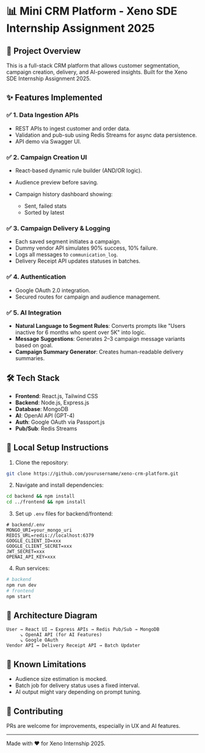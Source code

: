 # 📊 Mini CRM Platform - Xeno SDE Internship Assignment 2025

## 🚀 Project Overview

This is a full-stack CRM platform that allows customer segmentation, campaign creation, delivery, and AI-powered insights. Built for the Xeno SDE Internship Assignment 2025.

## ✨ Features Implemented

### ✅ 1. Data Ingestion APIs

* REST APIs to ingest customer and order data.
* Validation and pub-sub using Redis Streams for async data persistence.
* API demo via Swagger UI.

### ✅ 2. Campaign Creation UI

* React-based dynamic rule builder (AND/OR logic).
* Audience preview before saving.
* Campaign history dashboard showing:

  * Sent, failed stats
  * Sorted by latest

### ✅ 3. Campaign Delivery & Logging

* Each saved segment initiates a campaign.
* Dummy vendor API simulates 90% success, 10% failure.
* Logs all messages to `communication_log`.
* Delivery Receipt API updates statuses in batches.

### ✅ 4. Authentication

* Google OAuth 2.0 integration.
* Secured routes for campaign and audience management.

### ✅ 5. AI Integration

* **Natural Language to Segment Rules**: Converts prompts like "Users inactive for 6 months who spent over 5K" into logic.
* **Message Suggestions**: Generates 2–3 campaign message variants based on goal.
* **Campaign Summary Generator**: Creates human-readable delivery summaries.

## 🛠 Tech Stack

* **Frontend**: React.js, Tailwind CSS
* **Backend**: Node.js, Express.js
* **Database**: MongoDB
* **AI**: OpenAI API (GPT-4)
* **Auth**: Google OAuth via Passport.js
* **Pub/Sub**: Redis Streams

## 🧪 Local Setup Instructions

1. Clone the repository:

```bash
git clone https://github.com/yourusername/xeno-crm-platform.git
```

2. Navigate and install dependencies:

```bash
cd backend && npm install
cd ../frontend && npm install
```

3. Set up `.env` files for backend/frontend:

```env
# backend/.env
MONGO_URI=your_mongo_uri
REDIS_URL=redis://localhost:6379
GOOGLE_CLIENT_ID=xxx
GOOGLE_CLIENT_SECRET=xxx
JWT_SECRET=xxx
OPENAI_API_KEY=xxx
```

4. Run services:

```bash
# backend
npm run dev
# frontend
npm start
```

## 📐 Architecture Diagram

```
User → React UI → Express APIs → Redis Pub/Sub → MongoDB
     ↘ OpenAI API (for AI Features)
     ↘ Google OAuth
Vendor API ↔ Delivery Receipt API → Batch Updater
```



## 🚧 Known Limitations

* Audience size estimation is mocked.
* Batch job for delivery status uses a fixed interval.
* AI output might vary depending on prompt tuning.

## 🤝 Contributing

PRs are welcome for improvements, especially in UX and AI features.

---

Made with ❤️ for Xeno Internship 2025.
